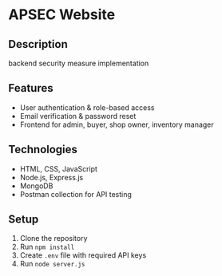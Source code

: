 # APSEC Website

## Description

backend security measure implementation

## Features

- User authentication & role-based access
- Email verification & password reset
- Frontend for admin, buyer, shop owner, inventory manager

## Technologies

- HTML, CSS, JavaScript
- Node.js, Express.js
- MongoDB
- Postman collection for API testing

## Setup

1. Clone the repository
2. Run `npm install`
3. Create `.env` file with required API keys
4. Run `node server.js`
